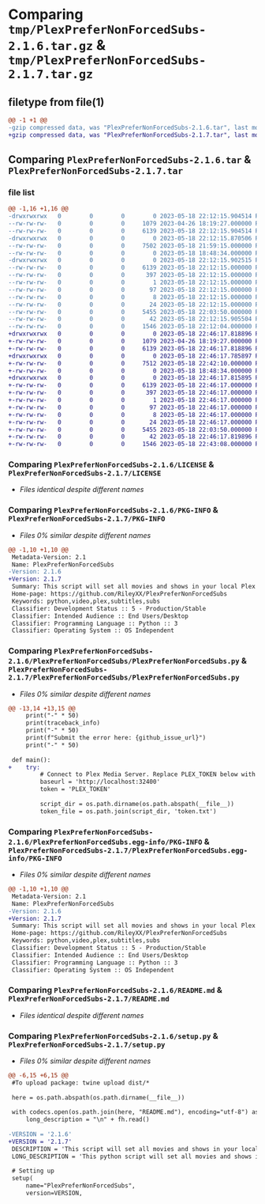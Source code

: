 # Comparing `tmp/PlexPreferNonForcedSubs-2.1.6.tar.gz` & `tmp/PlexPreferNonForcedSubs-2.1.7.tar.gz`

## filetype from file(1)

```diff
@@ -1 +1 @@
-gzip compressed data, was "PlexPreferNonForcedSubs-2.1.6.tar", last modified: Thu May 18 22:12:15 2023, max compression
+gzip compressed data, was "PlexPreferNonForcedSubs-2.1.7.tar", last modified: Thu May 18 22:46:17 2023, max compression
```

## Comparing `PlexPreferNonForcedSubs-2.1.6.tar` & `PlexPreferNonForcedSubs-2.1.7.tar`

### file list

```diff
@@ -1,16 +1,16 @@
-drwxrwxrwx   0        0        0        0 2023-05-18 22:12:15.904514 PlexPreferNonForcedSubs-2.1.6/
--rw-rw-rw-   0        0        0     1079 2023-04-26 18:19:27.000000 PlexPreferNonForcedSubs-2.1.6/LICENSE
--rw-rw-rw-   0        0        0     6139 2023-05-18 22:12:15.904514 PlexPreferNonForcedSubs-2.1.6/PKG-INFO
-drwxrwxrwx   0        0        0        0 2023-05-18 22:12:15.870506 PlexPreferNonForcedSubs-2.1.6/PlexPreferNonForcedSubs/
--rw-rw-rw-   0        0        0     7502 2023-05-18 21:59:15.000000 PlexPreferNonForcedSubs-2.1.6/PlexPreferNonForcedSubs/PlexPreferNonForcedSubs.py
--rw-rw-rw-   0        0        0        0 2023-05-18 18:48:34.000000 PlexPreferNonForcedSubs-2.1.6/PlexPreferNonForcedSubs/__init__.py
-drwxrwxrwx   0        0        0        0 2023-05-18 22:12:15.902515 PlexPreferNonForcedSubs-2.1.6/PlexPreferNonForcedSubs.egg-info/
--rw-rw-rw-   0        0        0     6139 2023-05-18 22:12:15.000000 PlexPreferNonForcedSubs-2.1.6/PlexPreferNonForcedSubs.egg-info/PKG-INFO
--rw-rw-rw-   0        0        0      397 2023-05-18 22:12:15.000000 PlexPreferNonForcedSubs-2.1.6/PlexPreferNonForcedSubs.egg-info/SOURCES.txt
--rw-rw-rw-   0        0        0        1 2023-05-18 22:12:15.000000 PlexPreferNonForcedSubs-2.1.6/PlexPreferNonForcedSubs.egg-info/dependency_links.txt
--rw-rw-rw-   0        0        0       97 2023-05-18 22:12:15.000000 PlexPreferNonForcedSubs-2.1.6/PlexPreferNonForcedSubs.egg-info/entry_points.txt
--rw-rw-rw-   0        0        0        8 2023-05-18 22:12:15.000000 PlexPreferNonForcedSubs-2.1.6/PlexPreferNonForcedSubs.egg-info/requires.txt
--rw-rw-rw-   0        0        0       24 2023-05-18 22:12:15.000000 PlexPreferNonForcedSubs-2.1.6/PlexPreferNonForcedSubs.egg-info/top_level.txt
--rw-rw-rw-   0        0        0     5455 2023-05-18 22:03:50.000000 PlexPreferNonForcedSubs-2.1.6/README.md
--rw-rw-rw-   0        0        0       42 2023-05-18 22:12:15.905504 PlexPreferNonForcedSubs-2.1.6/setup.cfg
--rw-rw-rw-   0        0        0     1546 2023-05-18 22:12:04.000000 PlexPreferNonForcedSubs-2.1.6/setup.py
+drwxrwxrwx   0        0        0        0 2023-05-18 22:46:17.818896 PlexPreferNonForcedSubs-2.1.7/
+-rw-rw-rw-   0        0        0     1079 2023-04-26 18:19:27.000000 PlexPreferNonForcedSubs-2.1.7/LICENSE
+-rw-rw-rw-   0        0        0     6139 2023-05-18 22:46:17.818896 PlexPreferNonForcedSubs-2.1.7/PKG-INFO
+drwxrwxrwx   0        0        0        0 2023-05-18 22:46:17.785897 PlexPreferNonForcedSubs-2.1.7/PlexPreferNonForcedSubs/
+-rw-rw-rw-   0        0        0     7512 2023-05-18 22:42:10.000000 PlexPreferNonForcedSubs-2.1.7/PlexPreferNonForcedSubs/PlexPreferNonForcedSubs.py
+-rw-rw-rw-   0        0        0        0 2023-05-18 18:48:34.000000 PlexPreferNonForcedSubs-2.1.7/PlexPreferNonForcedSubs/__init__.py
+drwxrwxrwx   0        0        0        0 2023-05-18 22:46:17.815895 PlexPreferNonForcedSubs-2.1.7/PlexPreferNonForcedSubs.egg-info/
+-rw-rw-rw-   0        0        0     6139 2023-05-18 22:46:17.000000 PlexPreferNonForcedSubs-2.1.7/PlexPreferNonForcedSubs.egg-info/PKG-INFO
+-rw-rw-rw-   0        0        0      397 2023-05-18 22:46:17.000000 PlexPreferNonForcedSubs-2.1.7/PlexPreferNonForcedSubs.egg-info/SOURCES.txt
+-rw-rw-rw-   0        0        0        1 2023-05-18 22:46:17.000000 PlexPreferNonForcedSubs-2.1.7/PlexPreferNonForcedSubs.egg-info/dependency_links.txt
+-rw-rw-rw-   0        0        0       97 2023-05-18 22:46:17.000000 PlexPreferNonForcedSubs-2.1.7/PlexPreferNonForcedSubs.egg-info/entry_points.txt
+-rw-rw-rw-   0        0        0        8 2023-05-18 22:46:17.000000 PlexPreferNonForcedSubs-2.1.7/PlexPreferNonForcedSubs.egg-info/requires.txt
+-rw-rw-rw-   0        0        0       24 2023-05-18 22:46:17.000000 PlexPreferNonForcedSubs-2.1.7/PlexPreferNonForcedSubs.egg-info/top_level.txt
+-rw-rw-rw-   0        0        0     5455 2023-05-18 22:03:50.000000 PlexPreferNonForcedSubs-2.1.7/README.md
+-rw-rw-rw-   0        0        0       42 2023-05-18 22:46:17.819896 PlexPreferNonForcedSubs-2.1.7/setup.cfg
+-rw-rw-rw-   0        0        0     1546 2023-05-18 22:43:08.000000 PlexPreferNonForcedSubs-2.1.7/setup.py
```

### Comparing `PlexPreferNonForcedSubs-2.1.6/LICENSE` & `PlexPreferNonForcedSubs-2.1.7/LICENSE`

 * *Files identical despite different names*

### Comparing `PlexPreferNonForcedSubs-2.1.6/PKG-INFO` & `PlexPreferNonForcedSubs-2.1.7/PKG-INFO`

 * *Files 0% similar despite different names*

```diff
@@ -1,10 +1,10 @@
 Metadata-Version: 2.1
 Name: PlexPreferNonForcedSubs
-Version: 2.1.6
+Version: 2.1.7
 Summary: This script will set all movies and shows in your local Plex library to English non forced subtitles by default.
 Home-page: https://github.com/RileyXX/PlexPreferNonForcedSubs
 Keywords: python,video,plex,subtitles,subs
 Classifier: Development Status :: 5 - Production/Stable
 Classifier: Intended Audience :: End Users/Desktop
 Classifier: Programming Language :: Python :: 3
 Classifier: Operating System :: OS Independent
```

### Comparing `PlexPreferNonForcedSubs-2.1.6/PlexPreferNonForcedSubs/PlexPreferNonForcedSubs.py` & `PlexPreferNonForcedSubs-2.1.7/PlexPreferNonForcedSubs/PlexPreferNonForcedSubs.py`

 * *Files 0% similar despite different names*

```diff
@@ -13,14 +13,15 @@
     print("-" * 50)
     print(traceback_info)
     print("-" * 50)
     print(f"Submit the error here: {github_issue_url}")
     print("-" * 50)
 
 def main():
+    try:
         # Connect to Plex Media Server. Replace PLEX_TOKEN below with your Plex token. How to get token: https://www.plexopedia.com/plex-media-server/general/plex-token/
         baseurl = 'http://localhost:32400'
         token = 'PLEX_TOKEN'
 
         script_dir = os.path.dirname(os.path.abspath(__file__))
         token_file = os.path.join(script_dir, 'token.txt')
```

### Comparing `PlexPreferNonForcedSubs-2.1.6/PlexPreferNonForcedSubs.egg-info/PKG-INFO` & `PlexPreferNonForcedSubs-2.1.7/PlexPreferNonForcedSubs.egg-info/PKG-INFO`

 * *Files 0% similar despite different names*

```diff
@@ -1,10 +1,10 @@
 Metadata-Version: 2.1
 Name: PlexPreferNonForcedSubs
-Version: 2.1.6
+Version: 2.1.7
 Summary: This script will set all movies and shows in your local Plex library to English non forced subtitles by default.
 Home-page: https://github.com/RileyXX/PlexPreferNonForcedSubs
 Keywords: python,video,plex,subtitles,subs
 Classifier: Development Status :: 5 - Production/Stable
 Classifier: Intended Audience :: End Users/Desktop
 Classifier: Programming Language :: Python :: 3
 Classifier: Operating System :: OS Independent
```

### Comparing `PlexPreferNonForcedSubs-2.1.6/README.md` & `PlexPreferNonForcedSubs-2.1.7/README.md`

 * *Files identical despite different names*

### Comparing `PlexPreferNonForcedSubs-2.1.6/setup.py` & `PlexPreferNonForcedSubs-2.1.7/setup.py`

 * *Files 0% similar despite different names*

```diff
@@ -6,15 +6,15 @@
 #To upload package: twine upload dist/*
 
 here = os.path.abspath(os.path.dirname(__file__))
 
 with codecs.open(os.path.join(here, "README.md"), encoding="utf-8") as fh:
     long_description = "\n" + fh.read()
 
-VERSION = '2.1.6'
+VERSION = '2.1.7'
 DESCRIPTION = 'This script will set all movies and shows in your local Plex library to English non forced subtitles by default.'
 LONG_DESCRIPTION = 'This python script will set all movies and shows in your local Plex library to English non forced subtitles by default. The subtitle selections will apply to your Plex profile and be remembered on other devices.'
 
 # Setting up
 setup(
     name="PlexPreferNonForcedSubs",
     version=VERSION,
```

